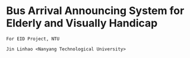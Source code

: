 # Bus Arrival Announcing System for Elderly and Visually Handicap
	For EID Project, NTU

	Jin Linhao <Nanyang Technological University>


		

